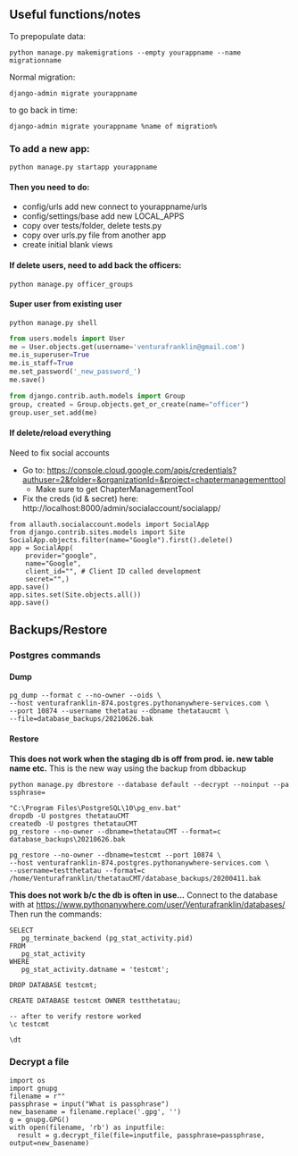 ## Useful functions/notes
To prepopulate data:

    python manage.py makemigrations --empty yourappname --name migrationname
 Normal migration:

    django-admin migrate yourappname
to go back in time:

    django-admin migrate yourappname %name of migration%
### To add a new app:

    python manage.py startapp yourappname

#### Then you need to do:
- config/urls add new connect to yourappname/urls
- config/settings/base add new LOCAL_APPS
- copy over tests/folder, delete tests.py
- copy over urls.py file from another app
- create initial blank views

#### If delete users, need to add back the officers:
    python manage.py officer_groups

#### Super user from existing user
    python manage.py shell
```python
from users.models import User
me = User.objects.get(username='venturafranklin@gmail.com')
me.is_superuser=True
me.is_staff=True
me.set_password('_new_password_')
me.save()

from django.contrib.auth.models import Group
group, created = Group.objects.get_or_create(name="officer")
group.user_set.add(me)
```
    
#### If delete/reload everything
Need to fix social accounts
- Go to: https://console.cloud.google.com/apis/credentials?authuser=2&folder=&organizationId=&project=chaptermanagementtool
  - Make sure to get ChapterManagementTool
- Fix the creds (id & secret) here: http://localhost:8000/admin/socialaccount/socialapp/
```
from allauth.socialaccount.models import SocialApp
from django.contrib.sites.models import Site
SocialApp.objects.filter(name="Google").first().delete()
app = SocialApp(
    provider="google",
    name="Google",
    client_id="", # Client ID called development
    secret="",)
app.save()
app.sites.set(Site.objects.all())
app.save()
```

## Backups/Restore

### Postgres commands
#### Dump
```shell script
pg_dump --format c --no-owner --oids \
--host venturafranklin-874.postgres.pythonanywhere-services.com \
--port 10874 --username thetatau --dbname thetataucmt \
--file=database_backups/20210626.bak
```
#### Restore
__This does not work when the staging db is off from prod. ie. new table name etc.__
This is the new way using the backup from dbbackup
```shell script
python manage.py dbrestore --database default --decrypt --noinput --pa
ssphrase=
```
```shell script
"C:\Program Files\PostgreSQL\10\pg_env.bat"
dropdb -U postgres thetatauCMT
createdb -U postgres thetatauCMT
pg_restore --no-owner --dbname=thetatauCMT --format=c database_backups\20210626.bak
    
pg_restore --no-owner --dbname=testcmt --port 10874 \
--host venturafranklin-874.postgres.pythonanywhere-services.com \
--username=testthetatau --format=c /home/Venturafranklin/thetatauCMT/database_backups/20200411.bak
```
__This does not work b/c the db is often in use...__
Connect to the database with at https://www.pythonanywhere.com/user/Venturafranklin/databases/
Then run the commands:
```postgresql
SELECT
   pg_terminate_backend (pg_stat_activity.pid)
FROM
   pg_stat_activity
WHERE
   pg_stat_activity.datname = 'testcmt';
   
DROP DATABASE testcmt;

CREATE DATABASE testcmt OWNER testthetatau;

-- after to verify restore worked
\c testcmt

\dt
```

### Decrypt a file

```
import os
import gnupg
filename = r""
passphrase = input("What is passphrase")
new_basename = filename.replace('.gpg', '')
g = gnupg.GPG()
with open(filename, 'rb') as inputfile:
  result = g.decrypt_file(file=inputfile, passphrase=passphrase, output=new_basename)
```
